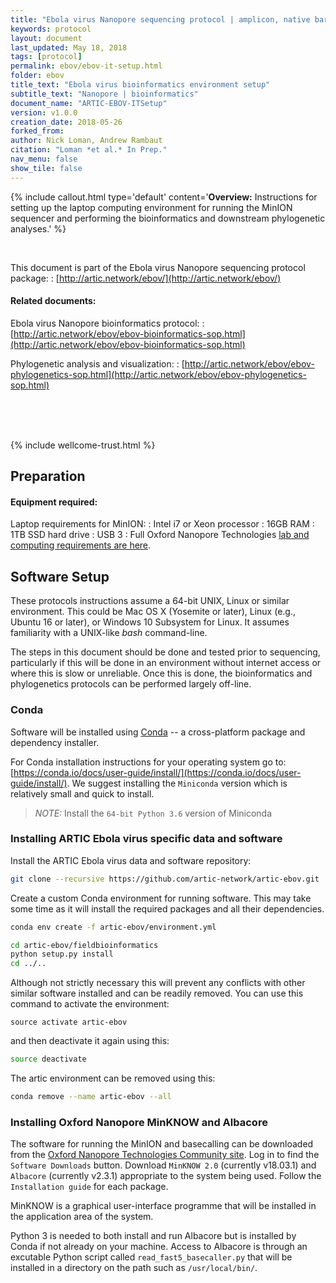 ```yaml
---
title: "Ebola virus Nanopore sequencing protocol | amplicon, native barcoding"
keywords: protocol
layout: document
last_updated: May 18, 2018
tags: [protocol] 
permalink: ebov/ebov-it-setup.html
folder: ebov
title_text: "Ebola virus bioinformatics environment setup"
subtitle_text: "Nanopore | bioinformatics"
document_name: "ARTIC-EBOV-ITSetup"
version: v1.0.0
creation_date: 2018-05-26
forked_from: 
author: Nick Loman, Andrew Rambaut
citation: "Loman *et al.* In Prep."
nav_menu: false
show_tile: false
---
```


{% include callout.html
type='default'
content='**Overview:** Instructions for setting up the laptop computing environment for running the MinION sequencer and performing the bioinformatics and downstream phylogenetic analyses.'
%}

<br />

This document is part of the Ebola virus Nanopore sequencing protocol package:
: [http://artic.network/ebov/](http://artic.network/ebov/)

#### Related documents:

Ebola virus Nanopore bioinformatics protocol:
: [http://artic.network/ebov/ebov-bioinformatics-sop.html](http://artic.network/ebov/ebov-bioinformatics-sop.html)

Phylogenetic analysis and visualization:
: [http://artic.network/ebov/ebov-phylogenetics-sop.html](http://artic.network/ebov/ebov-phylogenetics-sop.html)


<br /><br /><br />

{% include wellcome-trust.html %}

<div class="pagebreak"> </div>

## Preparation

#### Equipment required:

Laptop requirements for MinION:
: Intel i7 or Xeon processor
: 16GB RAM
: 1TB SSD hard drive
: USB 3
: Full Oxford Nanopore Technologies [lab and computing requirements are here](https://nanoporetech.com/sites/default/files/s3/MinION-Computer-Requirements-March-17_Final.pdf).

## Software Setup

These protocols instructions assume a 64-bit UNIX, Linux or similar environment. This could be Mac OS X (Yosemite or later), Linux (e.g., Ubuntu 16 or later), or Windows 10  Subsystem for Linux. It assumes familiarity with a UNIX-like *bash* command-line. 

The steps in this document should be done and tested prior to sequencing, particularly if this will be done in an environment without internet access or where this is slow or unreliable. Once this is done, the bioinformatics and phylogenetics protocols can be performed largely off-line. 

### Conda

Software will be installed using [Conda](https://conda.io/) -- a cross-platform package and dependency installer.
 
For Conda installation instructions for your operating system go to: [https://conda.io/docs/user-guide/install/](https://conda.io/docs/user-guide/install/). We suggest installing the `Miniconda` version which is relatively small and quick to install. 

> *NOTE:* Install the `64-bit Python 3.6` version of Miniconda

### Installing ARTIC Ebola virus specific data and software

Install the ARTIC Ebola virus data and software repository:

```bash
git clone --recursive https://github.com/artic-network/artic-ebov.git
```

Create a custom Conda environment for running software. This may take some time as it will install the required packages and all their dependencies.

```bash
conda env create -f artic-ebov/environment.yml
```

```bash
cd artic-ebov/fieldbioinformatics
python setup.py install
cd ../..
```


<!-- No longer necessary given environment yml file.
First use the following commands to set up access to [BioConda](https://bioconda.github.io) (a repository of over 3000 bioinformatics packages):

```bash
conda config --add channels conda-forge
conda config --add channels bioconda
```

Create an custom environment for running software and install the packages:
  
```bash
conda create -n artic-ebov
```
-->

Although not strictly necessary this will prevent any conflicts with other similar software installed and can be readily removed. You can use this command to activate the environment: 

```
source activate artic-ebov
```

and then deactivate it again using this:

```bash
source deactivate
```

The artic environment can be removed using this:

```bash
conda remove --name artic-ebov --all
```

### Installing Oxford Nanopore MinKNOW and Albacore

The software for running the MinION and basecalling can be downloaded from the [Oxford Nanopore Technologies Community site](https://community.nanoporetech.com). Log in to find the `Software Downloads` button. Download `MinKNOW 2.0` (currently v18.03.1) and `Albacore` (currently v2.3.1) appropriate to the system being used. Follow the `Installation guide` for each package.

MinKNOW is a graphical user-interface programme that will be installed in the application area of the system.

Python 3 is needed to both install and run Albacore but is installed by Conda if not already on your machine. Access to Albacore is through an excutable Python script called `read_fast5_basecaller.py` that will be installed in a directory on the path such as `/usr/local/bin/`.

